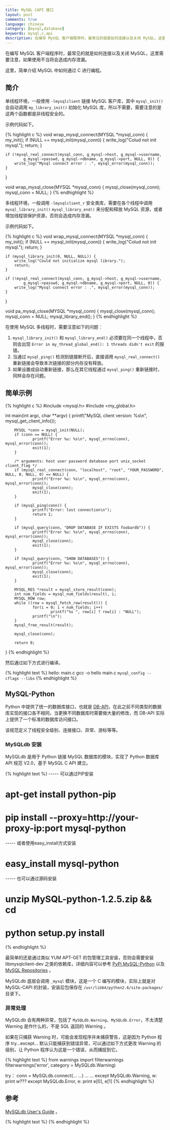 ```yaml
---
title: MySQL CAPI 接口
layout: post
comments: true
language: chinese
category: [mysql,database]
keywords: mysql,c,api
description: 在编写 MySQL 客户端程序时，最常见的就是如何连接以及关闭 MySQL，这里需要注意，如果使用不当将会造成内存泄漏。这里，简单介绍 MySQL 中如何通过 C 进行编程。
---
```


在编写 MySQL 客户端程序时，最常见的就是如何连接以及关闭 MySQL，这里需要注意，如果使用不当将会造成内存泄漏。

这里，简单介绍 MySQL 中如何通过 C 进行编程。

<!-- more -->

## 简介


单线程环境，一般使用 `-lmysqlclient` 链接 MySQL 客户库，其中 `mysql_init()` 会自动调用 `my_library_init()` 初始化 MySQL 库，所以不需要，需要注意的是这两个函数都是非线程安全的。

示例代码如下。

{% highlight c %}
void wrap_mysql_connect(MYSQL *mysql_conn)
{
	my_init();
	if (NULL == mysql_init(mysql_conn)) {
		write_log("Colud not init mysql.");
		return;
	}

	if (!mysql_real_connect(mysql_conn, g_mysql->host, g_mysql->username,
			g_mysql->passwd, g_mysql->dbname, g_mysql->port, NULL, 0)) {
		write_log("Mysql connect error : .", mysql_error(mysql_conn));
	}
}

void wrap_mysql_close(MYSQL *mysql_conn)
{
	mysql_close(mysql_conn);
	mysql_conn = NULL;
}
{% endhighlight %}

多线程环境，一般调用 `-lmysqlclient_r` 安全类库，需要在各个线程中调用 `mysql_library_init()` `mysql_library_end()` 来分配和释放 MySQL 资源，或者增加线程锁保护资源，否则会造成内存泄漏。

示例代码如下。

{% highlight c %}
void wrap_mysql_connect(MYSQL *mysql_conn)
{
	my_init();
	if (NULL == mysql_init(mysql_conn)) {
		write_log("Colud not init mysql.");
		return;
	}

	if (mysql_library_init(0, NULL, NULL)) {
		write_log("Could not initialize mysql library.");
		return;
	}

	if (!mysql_real_connect(mysql_conn, g_mysql->host, g_mysql->username,
			g_mysql->passwd, g_mysql->dbname, g_mysql->port, NULL, 0)) {
		write_log("Mysql connect error : .", mysql_error(mysql_conn));
	}
}


void pa_mysql_close(MYSQL *mysql_conn)
{
	mysql_close(mysql_conn);
	mysql_conn = NULL;
	mysql_library_end();
}
{% endhighlight %}


在使用 MySQL 多线程时，需要注意如下的问题：

1. `mysql_library_init()` 和 `mysql_library_end()` 必须要在同一个线程中，否则会出现 `Error in my_thread_global_end(): 1 threads didn't exit` 的报错。
2. 当通过 `mysql_ping()` 检测到链接断开后，直接调用 `mysql_real_connect()` 重新链接会导致本次链接的部分内存没有释放。
3. 如果设置成自动重新链接，那么在其它线程通过 `mysql_ping()` 重新链接时，同样会存在问题。


## 简单示例

{% highlight c %}
#include <mysql.h>
#include <my_global.h>

int main(int argc, char **argv)
{
        printf("MySQL client version: %s\n", mysql_get_client_info());

        MYSQL *conn = mysql_init(NULL);
        if (conn == NULL) {
                printf("Error %u: %s\n", mysql_errno(conn), mysql_error(conn));
                exit(1);
        }

        /* arguments: host user password database port unix_socket client_flag */
        if (mysql_real_connect(conn, "localhost", "root", "YOUR_PASSWORD", NULL, 0, NULL, 0) == NULL) {
                printf("Error %u: %s\n", mysql_errno(conn), mysql_error(conn));
                mysql_close(conn);
                exit(1);
        }

        if (mysql_ping(conn)) {
                printf("Error: lost connection\n");
                return 1;
        }

        if (mysql_query(conn, "DROP DATABASE IF EXISTS foobardb")) {
                printf("Error %u: %s\n", mysql_errno(conn), mysql_error(conn));
                mysql_close(conn);
                exit(1);
        }

        if (mysql_query(conn, "SHOW DATABASES")) {
                printf("Error %u: %s\n", mysql_errno(conn), mysql_error(conn));
                mysql_close(conn);
                exit(1);
        }

        MYSQL_RES *result = mysql_store_result(conn);
        int num_fields = mysql_num_fields(result), i;
        MYSQL_ROW row;
        while ((row = mysql_fetch_row(result))) {
                for(i = 0; i < num_fields; i++)
                        printf("%s ", row[i] ? row[i] : "NULL");
                printf("\n");
        }
        mysql_free_result(result);

        mysql_close(conn);

        return 0;
}
{% endhighlight %}

然后通过如下方式进行编译。

{% highlight text %}
hello: main.c
	gcc -o hello main.c `mysql_config --cflags --libs`
{% endhighlight %}

## MySQL-Python

Python 中提供了统一的数据库接口，也就是 [DB-API](https://www.python.org/dev/peps/pep-0249/)，在此之前不同类型的数据库实现的接口各不相同，当更换不同数据库时需要做大量的修改，而 DB-API 实际上提供了一个标准的数据库访问接口。

该规范定义了线程安全级别、连接接口、异常、游标等等。

### MySQLdb 安装

MySQLdb 是用于 Python 链接 MySQL 数据库的模块，实现了 Python 数据库 API 规范 V2.0，基于 MySQL C API 建立。

{% highlight text %}
----- 可以通过PIP安装
# apt-get install python-pip
# pip install --proxy=http://your-proxy-ip:port mysql-python

----- 或者使用easy_install方式安装
# easy_install mysql-python

----- 也可以通过源码安装
# unzip MySQL-python-1.2.5.zip && cd
# python setup.py install
{% endhighlight %}

最简单的还是通过类似 YUM APT-GET 的包管理工具安装，否则会需要安装 libmysqlclient-dev 之类的依赖库，详细内容可以参考 [PyPi MySQL-Python](https://pypi.python.org/pypi/MySQL-python) 以及 [MySQL Repositories](https://dev.mysql.com/downloads/repo/yum/) 。

MySQLdb 底层会调用 `_mysql` 模块，这是一个 C 编写的模块，实际上就是对 MySQL-CAPI 的封装，安装后包保存在 `/usr/lib64/python2.6/site-packages/` 目录下。

### 异常处理

MySQLdb 会有两种异常，包括了 `MySQLdb.Warning`、`MySQLdb.Error`，不太清楚 Warning 是作什么的，不是 SQL 返回的 Warning 。

如果在只捕获 Warning 时，可能会发现程序并未捕获警告，这是因为 Python 程序 try...except... 默认只能捕获到错误异常，可以通过如下方式更改 Warning 的级别，让 Python 程序认为这是一个错误，从而捕捉到它。

{% highlight text %}
from warnings import filterwarnings
filterwarnings('error', category = MySQLdb.Warning)

try：
    conn = MySQLdb.connect(... ...)
    ... ...
except MySQLdb.Warning, w:
    print w???
except MySQLdb.Error, e:
    print e[0], e[1]
{% endhighlight %}



## 参考

[MySQLdb User's Guide](http://mysql-python.sourceforge.net/MySQLdb.html) 。


<!--
http://www.runoob.com/python/python-mysql.html
http://www.crazyant.net/686.html


mysql_real_escape_string() 和 mysql_real_string() 两者从入参实际上就可以做区分，前者需要链接 + 字符串，后者只需要字符串。前者会根据当前的符号集进行转换，也就是可以正常的处理一些多字符的字符集，而后者可能会在一个字符中间插入转义符。

不过除了采用 escaping ，建议使用参数化查询。


MySQL timeout知多少
http://blog.csdn.net/sgbfblog/article/details/44262339



<br><br><br><h2>OB-error totally whack</h2><p>
MySQL 错误码包括了服务器端和客户端，而最大值在客户端，错误的最大值为 CR_MAX_ERROR。在 _mysql 中，如果大于该值则直接返回 error totally whack 错误。<br><br>

而 OB 错误的最大值为 5999(my_config.h)，因此只需要将判断修改为 5999 即可，此时错误类型为 OperationalError。可以通过如下的方式进行编译。
<pre style="font-size:0.8em; face:arial;">
gcc _mysql.c -I/usr/include/python2.7 -I/usr/include/mysql -fPIC -shared -L/usr/bin -o _mysql.so
</pre>
然后将 _mysql.so 复制到 /usr/lib64/python2.6/site-packages/ 。
-->



{% highlight text %}
{% endhighlight %}
